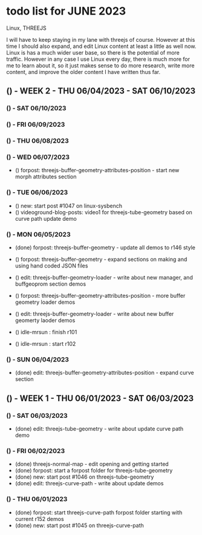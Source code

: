 # todo list for JUNE 2023

Linux, THREEJS

I will have to keep staying in my lane with threejs of course. However at this time I should also expand, and edit Linux content at least a little as well now. Linux is has a much wider user base, so there is the potential of more traffic. However in any case I use Linux every day, there is much more for me to learn about it, so it just makes sense to do more research, write more content, and improve the older content I have written thus far.

<!-------- ----------
-- WEEK 2
---------- --------->
## () - WEEK 2 - THU 06/04/2023 - SAT 06/10/2023

### () - SAT 06/10/2023

### () - FRI 06/09/2023

### () - THU 06/08/2023

### () - WED 06/07/2023
* () forpost: threejs-buffer-geometry-attributes-position - start new morph attributes section

### () - TUE 06/06/2023
* () new:  start post #1047 on linux-sysbench
* () videoground-blog-posts: video1 for threejs-tube-geometry based on curve path update demo

### () - MON 06/05/2023
* (done) forpost: threejs-buffer-geometry - update all demos to r146 style 

* () forpost: threejs-buffer-geometry - expand sections on making and using hand coded JSON files
* () edit: threejs-buffer-geometry-loader - write about new manager, and buffgeoprom section demos


* () forpost: threejs-buffer-geometry-attributes-position - more buffer geometry loader demos
* () edit: threejs-buffer-geometry-loader - write about new buffer geomerty laoder demos

* () idle-mrsun : finish r101
* () idle-mrsun : start r102

### () - SUN 06/04/2023
* (done) edit: threejs-buffer-geometry-attributes-position - expand curve section

<!-------- ----------
-- WEEK 1
---------- --------->
## () - WEEK 1 - THU 06/01/2023 - SAT 06/03/2023

### () - SAT 06/03/2023
* (done) edit: threejs-tube-geometry - write about update curve path demo

### () - FRI 06/02/2023
* (done) threejs-normal-map - edit opening and getting started
* (done) forpost: start a forpost folder for threejs-tube-geometry
* (done) new:  start post #1046 on threejs-tube-geometry
* (done) edit: threejs-curve-path - write about update demos

### () - THU 06/01/2023
* (done) forpost: start threejs-curve-path forpost folder starting with current r152 demos
* (done) new:  start post #1045 on threejs-curve-path
